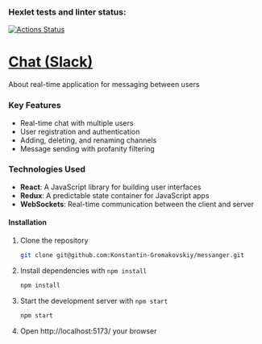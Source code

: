 ### Hexlet tests and linter status:

[![Actions Status](https://github.com/Konstantin-Gromakovskiy/frontend-project-12/actions/workflows/hexlet-check.yml/badge.svg)](https://github.com/Konstantin-Gromakovskiy/frontend-project-12/actions)

# [Chat (Slack)](https://frontend-project-okdl.onrender.com/login) # 

About real-time application for messaging between users

### Key Features

* Real-time chat with multiple users
* User registration and authentication
* Adding, deleting, and renaming channels
* Message sending with profanity filtering

### Technologies Used

* **React**: A JavaScript library for building user interfaces
* **Redux**: A predictable state container for JavaScript apps
* **WebSockets**: Real-time communication between the client and server

#### Installation

1. Clone the repository
    ```bash
    git clone git@github.com:Konstantin-Gromakovskiy/messanger.git
    ```
2. Install dependencies with `npm install`
    ```bash
    npm install
    ```
3. Start the development server with `npm start`
    ```bash
    npm start
    ```
4. Open http://localhost:5173/ your browser



 
